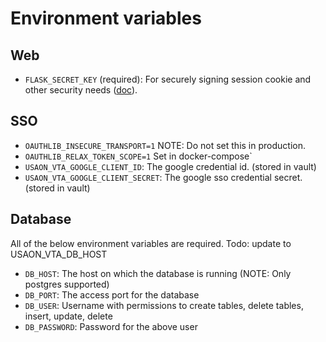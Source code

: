 # Environment variables

## Web

* `FLASK_SECRET_KEY` (required): For securely signing session cookie and other security
  needs ([doc](https://flask.palletsprojects.com/en/2.2.x/config/#SECRET_KEY)).

## SSO
* `OAUTHLIB_INSECURE_TRANSPORT=1`  NOTE: Do not set this in production.
* `OAUTHLIB_RELAX_TOKEN_SCOPE=1` Set in docker-compose`
* `USAON_VTA_GOOGLE_CLIENT_ID`: The google credential id. (stored in vault)
* `USAON_VTA_GOOGLE_CLIENT_SECRET`: The google sso credential secret. (stored in vault)

## Database

All of the below environment variables are required.
Todo: update to USAON_VTA_DB_HOST
* `DB_HOST`: The host on which the database is running (NOTE: Only postgres supported)
* `DB_PORT`: The access port for the database
* `DB_USER`: Username with permissions to create tables, delete tables, insert, update,
    delete
* `DB_PASSWORD`: Password for the above user

